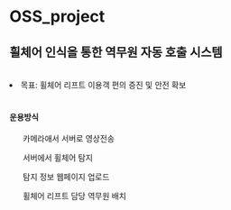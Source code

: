 # OSS_project

## 휠체어 인식을 통한 역무원 자동 호출 시스템
<br/>
<li> 목표: 휠체어 리프트 이용객 편의 증진 및 안전 확보 </li>

<br/>

#### 운용방식
<ul>카메라애서 서버로 영상전송</ul>
<ol>서버에서 휠체어 탐지</ol>
<ol>탐지 정보 웹페이지 업로드</ol>
<ol>휠체어 리프트 담당 역무원 배치</ol>
